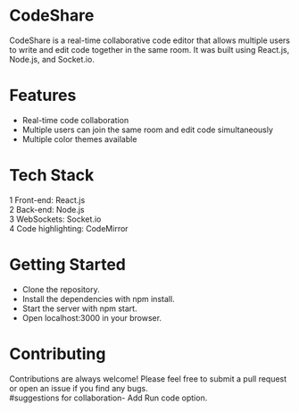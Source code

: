 # CodeShare
CodeShare is a real-time collaborative code editor that allows multiple users to write and edit code together in the same room. It was built using React.js, Node.js, and Socket.io.

# Features
* Real-time code collaboration
* Multiple users can join the same room and edit code simultaneously
* Multiple color themes available

# Tech Stack
 1 Front-end: React.js</br>
 2 Back-end: Node.js</br>
 3 WebSockets: Socket.io</br>
 4 Code highlighting: CodeMirror</br>

# Getting Started
* Clone the repository.
* Install the dependencies with npm install.
* Start the server with npm start.
* Open localhost:3000 in your browser.

# Contributing
Contributions are always welcome! Please feel free to submit a pull request or open an issue if you find any bugs.</br> 
#suggestions for collaboration- Add Run code option.
